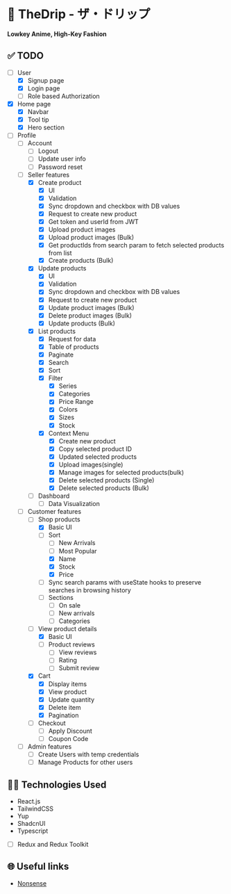 # 🎩 TheDrip - ザ・ドリップ
**Lowkey Anime, High-Key Fashion**

## ✅ TODO
- [ ] User
    - [x] Signup page
    - [x] Login page
    - [ ] Role based Authorization
- [x] Home page
    - [x] Navbar
    - [x] Tool tip
    - [x] Hero section
- [ ] Profile
    - [ ] Account
        - [ ] Logout
        - [ ] Update user info
        - [ ] Password reset
    - [ ] Seller features
        - [x] Create product
            - [x] UI
            - [x] Validation
            - [x] Sync dropdown and checkbox with DB values
            - [x] Request to create new product
            - [x] Get token and userId from JWT
            - [x] Upload product images
            - [x] Upload product images (Bulk)
            - [x] Get productIds from search param to fetch selected products from list
            - [x] Create products (Bulk)
        - [x] Update products
            - [x] UI
            - [x] Validation
            - [x] Sync dropdown and checkbox with DB values
            - [x] Request to create new product
            - [x] Update product images (Bulk)
            - [x] Delete product images (Bulk)
            - [x] Update products (Bulk)
        - [x] List products
            - [x] Request for data
            - [x] Table of products
            - [x] Paginate
            - [x] Search
            - [x] Sort
            - [x] Filter
                - [x] Series
                - [x] Categories
                - [x] Price Range
                - [x] Colors
                - [x] Sizes
                - [x] Stock
            - [x] Context Menu
                - [x] Create new product
                - [x] Copy selected product ID
                - [x] Updated selected products
                - [x] Upload images(single)
                - [x] Manage images for selected products(bulk)
                - [x] Delete selected products (Single)
                - [x] Delete selected products (Bulk)
        - [ ] Dashboard
            - [ ] Data Visualization
    - [ ] Customer features
        - [ ] Shop products
            - [x] Basic UI
            - [ ] Sort
                - [ ] New Arrivals
                - [ ] Most Popular
                - [x] Name
                - [x] Stock
                - [x] Price
            - [ ] Sync search params with useState hooks to preserve searches in browsing history
            - [ ] Sections
                - [ ] On sale
                - [ ] New arrivals
                - [ ] Categories
        - [ ] View product details
            - [x] Basic UI
            - [ ] Product reviews
                - [ ] View reviews
                - [ ] Rating
                - [ ] Submit review
        - [x] Cart
            - [x] Display items
            - [x] View product
            - [x] Update quantity
            - [x] Delete item
            - [x] Pagination
        - [ ] Checkout
            - [ ] Apply Discount
            - [ ] Coupon Code
    - [ ] Admin features
        - [ ] Create Users with temp credentials
        - [ ] Manage Products for other users

## 🧑‍💻 Technologies Used
- React.js
- TailwindCSS
- Yup
- ShadcnUI
- Typescript
- [ ] Redux and Redux Toolkit

## 🌐 Useful links
- [Nonsense](https://nonsense.jp/)

